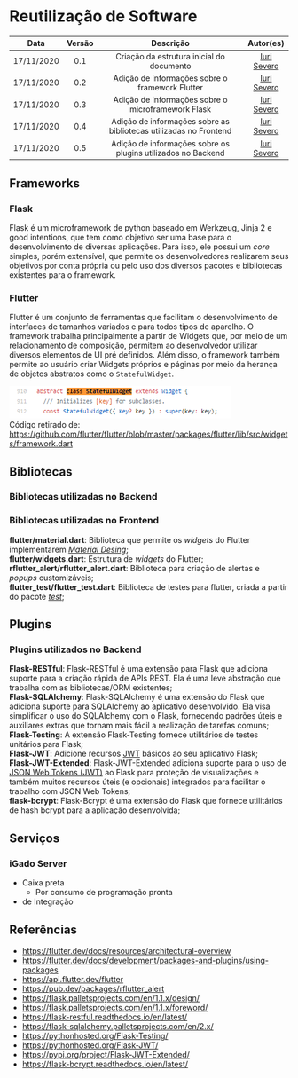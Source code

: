 # Reutilização de Software

|    Data    | Versão |                Descrição                |                     Autor(es)                     |
| :--------: | :----: | :-------------------------------------: | :-------------------------------------------: |
| 17/11/2020 | 0.1 | Criação da estrutura inicial do documento | [Iuri Severo](https://github.com/iurisevero) |
| 17/11/2020 | 0.2 | Adição de informações sobre o framework Flutter | [Iuri Severo](https://github.com/iurisevero) |
| 17/11/2020 | 0.3 | Adição de informações sobre o microframework Flask | [Iuri Severo](https://github.com/iurisevero) |
| 17/11/2020 | 0.4 | Adição de informações sobre as bibliotecas utilizadas no Frontend | [Iuri Severo](https://github.com/iurisevero) |
| 17/11/2020 | 0.5 | Adição de informações sobre os plugins utilizados no Backend | [Iuri Severo](https://github.com/iurisevero) |

## Frameworks

### Flask

Flask é um microframework de python baseado em Werkzeug, Jinja 2 e good intentions, que tem como objetivo ser uma base para o desenvolvimento de diversas aplicações. Para isso, ele possui um _core_ simples, porém extensível, que permite os desenvolvedores realizarem seus objetivos por conta própria ou pelo uso dos diversos pacotes e bibliotecas existentes para o framework.

### Flutter

Flutter é um conjunto de ferramentas que facilitam o desenvolvimento de interfaces de tamanhos variados e para todos tipos de aparelho. O framework trabalha principalmente a partir de Widgets que, por meio de um relacionamento de composição, permitem ao desenvolvedor utilizar diversos elementos de UI pré definidos. Além disso, o framework também permite ao usuário criar Widgets próprios e páginas por meio da herança de objetos abstratos como o ```StatefulWidget```.

<img src="docs/Assets/Img/Project/SoftwareReuse/StatefulWidget.png"> <br />
Código retirado de: <https://github.com/flutter/flutter/blob/master/packages/flutter/lib/src/widgets/framework.dart>

## Bibliotecas

### Bibliotecas utilizadas no Backend



### Bibliotecas utilizadas no Frontend

**flutter/material.dart**: Biblioteca que permite os _widgets_ do Flutter implementarem _[Material Desing](https://material.io/design)_; <br />
**flutter/widgets.dart**: Estrutura de _widgets_ do Flutter; <br />
**rflutter_alert/rflutter_alert.dart**: Biblioteca para criação de alertas e _popups_ customizáveis; <br />
**flutter_test/flutter_test.dart**: Biblioteca de testes para flutter, criada a partir do pacote _[test](https://pub.dev/packages/test)_;

## Plugins

### Plugins utilizados no Backend

**Flask-RESTful**: Flask-RESTful é uma extensão para Flask que adiciona suporte para a criação rápida de APIs REST. Ela é uma leve abstração que trabalha com as bibliotecas/ORM existentes; <br />
**Flask-SQLAlchemy**: Flask-SQLAlchemy é uma extensão do Flask que adiciona suporte para SQLAlchemy ao aplicativo desenvolvido. Ela visa simplificar o uso do SQLAlchemy com o Flask, fornecendo padrões úteis e auxiliares extras que tornam mais fácil a realização de tarefas comuns; <br />
**Flask-Testing**: A extensão Flask-Testing fornece utilitários de testes unitários para Flask; <br />
**Flask-JWT**: Adicione recursos [JWT](https://jwt.io/) básicos ao seu aplicativo Flask; <br />
**Flask-JWT-Extended**: Flask-JWT-Extended adiciona suporte para o uso de [JSON Web Tokens (JWT)](https://jwt.io/) ao Flask para proteção de visualizações e também muitos recursos úteis (e opcionais) integrados para facilitar o trabalho com JSON Web Tokens; <br />
**flask-bcrypt**: Flask-Bcrypt é uma extensão do Flask que fornece utilitários de hash bcrypt para a aplicação desenvolvida;
<!-- **psycopg2-binary**: <br /> conferir se é um plugin -->
<!-- **gunicorn**: <br /> conferir se é um plugin -->

## Serviços

### iGado Server
* Caixa preta
    * Por consumo de programação pronta
* de Integração

## Referências

* <https://flutter.dev/docs/resources/architectural-overview>
* <https://flutter.dev/docs/development/packages-and-plugins/using-packages>
* <https://api.flutter.dev/flutter>
* <https://pub.dev/packages/rflutter_alert>
* <https://flask.palletsprojects.com/en/1.1.x/design/>
* <https://flask.palletsprojects.com/en/1.1.x/foreword/>
* <https://flask-restful.readthedocs.io/en/latest/>
* <https://flask-sqlalchemy.palletsprojects.com/en/2.x/>
* <https://pythonhosted.org/Flask-Testing/>
* <https://pythonhosted.org/Flask-JWT/>
* <https://pypi.org/project/Flask-JWT-Extended/>
* <https://flask-bcrypt.readthedocs.io/en/latest/>
